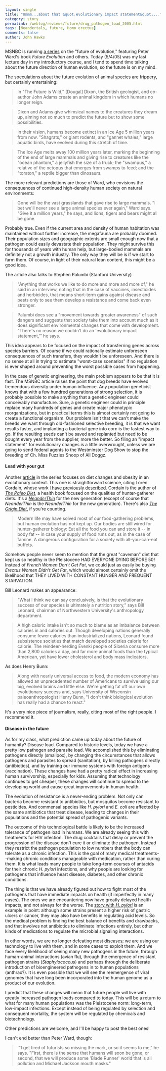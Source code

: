 ```yaml
---
layout: single 
title: "Ummm...about that &quot;evolutionary impact statement&quot;..." 
category: story
permalink: /weblog/reviews/future/drug_pathogen_load_2005.html
tags: [Neandertals, future, Homo erectus] 
comments: false 
author: John Hawks 
---
```



<p>
MSNBC is running <a href="http://www.msnbc.msn.com/id/7093738/">a series</a> on the "future of evolution," featuring Peter Ward's book <i>Future Evolution</i> and others. Today (5/4/05) was my last lecture day in my introductory course, and I tend to spend time talking about the future direction of human evolution, so the future is on my mind. 
</p>

<p>
The speculations about the future evolution of animal species are frippery, but certainly entertaining: 
</p>

<blockquote>In "The Future is Wild," [Dougal] Dixon, the British geologist, and co-author John Adams create an animal kingdom in which humans no longer reign.</blockquote>

<blockquote>Dixon and Adams give whimsical names to the creatures they dream up, aiming not so much to predict the future but to show some possibilities.</blockquote>

<blockquote>In their vision, humans become extinct in an Ice Age 5 million years from now. "Shagrats," or giant rodents, and "gannet whales," large aquatic birds, have evolved during this stretch of time.</blockquote>

<blockquote>The Ice Age melts away 100 million years later, marking the beginning of the end of large mammals and giving rise to creatures like the "ocean phantom," a jellyfish the size of a truck;  the "swampus," a relative of the octopus that emerges from swamps to feed; and the "toraton," a reptile bigger than dinosaurs.</blockquote>

<p>
The more relevant predictions are those of Ward, who envisions the consequences of continued high-density human society on natural environments: 
</p>

<blockquote>Gone will be the vast grasslands that gave rise to large mammals. "I bet we'll never see a large animal species ever again," Ward says. "Give it a million years," he says, and lions, tigers and bears might all be gone.</blockquote>

<p>
Probably true. Even if the current area and density of human habitation was maintained without further increase, the megafauna are probably doomed. Their population sizes and geographic extents are small enough now that a pathogen could easily devastate their population. They might survive this for thousands of years with human help, but large-bodied mammals are definitely not a growth industry. The only way they will be is if we start to farm them. Of course, in light of their natural lean content, this might be a good idea. 
</p>

<p>
The article also talks to Stephen Palumbi (Stanford University) 
</p>

<blockquote>"Anything that works we like to do more and more and more of," he said in an interview, noting that in the case of vaccines, insecticides and herbicides, that means short-term gains against disease and pests only to see them develop a resistance and come back even stronger.</blockquote>

<blockquote>Palumbi does see a "movement towards greater awareness" of such dangers and suggests that society take them into account much as it does significant environmental changes that come with development. "There's no reason we couldn't do an 'evolutionary impact statement,'" he says.</blockquote>

<p>
This idea appears to be focused on the impact of transferring genes across species barriers. Of course if we could rationally estimate unforeseen consequences of such transfers, they wouldn't be unforeseen. And there is no sense at all in trying to estimate "worst-case scenarios" if no regulation is ever shaped around preventing the worst possible cases from happening. 
</p>

<p>
In the case of genetic engineering, the main problem appears to be that it is fast. The MSNBC article raises the point that dog breeds have evolved tremendous diversity under human influence. Any population geneticist knows that with a few hundred generations of strong selection, it is probably possible to make anything that a genetic engineer could conceivably manufacture. Sure, a genetic engineer could in principle replace many hundreds of genes and create major phenotypic reorganizations, but in practical terms this is almost certainly not going to create a functional organism. Our problem isn't that we can't make the breeds we want through old-fashioned selective breeding, it is that we want results faster, and implanting a bacterial gene into corn is the fastest way to go. If the resulting seeds can't be saved and replanted but need to be bought every year from the supplier, more the better. So filing an "impact statement" for evolutionary changes is a little overwrought, unless we are going to send federal agents to the Westminster Dog Show to stop the breeding of Ch. Miss Fuzzies Snoop of All Doggz. 
</p>

<h4>Lead with your gut</h4>

<p>
Another <a href="http://www.msnbc.msn.com/id/7270028/">article</a> in the series focuses on diet changes and obesity in an evolutionary context. This one is straightforward science, citing Loren Cordain, whose work <a href="weblog/reviews/recent/origin_western_diet_2005.html">I have previously described</a>. Cordain is the author of <a href="http://www.thepaleodiet.com/profile.htm"><i>The Paleo Diet</i></a>, a health book focused on the qualities of hunter-gatherer diets. It's a <a href="http://www.amazon.com/exec/obidos/ASIN/0312975910/qid=1115225434/sr=2-1/ref=pd_bbs_b_2_1/103-3190938-8071023"><i>NeanderThin</i></a> for the new generation (except of course that <i>NeanderThin</i> is the <i>NeanderThin</i> for the new generation). There's also <a href="http://www.amazon.com/exec/obidos/tg/detail/-/0805069283/ref=pd_sim_b_2/103-3190938-8071023?%5Fencoding=UTF8&v=glance"><i>The Origin Diet</i></a>, if you're counting. 
</p>

<blockquote>Modern life may have solved most of our food-gathering problems, but human evolution has not kept up. Our bodies are still wired for hunter-gatherer biology: Eat all the food you can and store it -- in body fat -- in case your supply of food runs out, as in the case of famine. A dangerous configuration for a society with all-you-can-eat buffets.</blockquote>

<p>
Somehow people never seem to mention that the great "caveman" diet that kept us so healthy in the Pleistocene HAD EVERYONE DYING BEFORE 50! Instead of <i>French Women Don't Get Fat</i>, we could just as easily be buying <i>Erectus Women Didn't Get Fat</i>, which would almost certainly omit the likelihood that THEY LIVED WITH CONSTANT HUNGER AND FREQUENT STARVATION. 
</p>

<p>
Bill Leonard makes an appearance: 
</p>

<blockquote>"What I think we can say conclusively, is that the evolutionary success of our species is ultimately a nutrition story," says Bill Leonard, chairman of Northwestern University's anthropology department.</blockquote>

<blockquote>A high caloric intake isn't so much to blame as an imbalance between calories in and calories out. Though developing nations generally consume fewer calories than industrialized nations, Leonard found subsistence societies that match developed societies calorie for calorie. The reindeer-herding Evenki people of Siberia consume more than 2,800 calories a day, and far more animal foods than the typical American, yet have lower cholesterol and body mass indicators.</blockquote>

<p>
As does Henry Bunn:
</p>

<blockquote>Along with nearly universal access to food, the modern economy has allowed an unprecedented number of Americans to survive using our big, evolved brains and little else. We're getting fat off our own evolutionary success and, says University of Wisconsin paleoanthropologist Henry Bunn, "I don't think biological evolution has really had a chance to react." </blockquote>

<p>
It's a very nice piece of journalism, really, citing most of the right people. I recommend it. 
</p>

<h4>Disease in the future</h4>

<p>
As for my class, what prediction came up today about the future of humanity? Disease load. Compared to historic levels, today we have a pretty low pathogen and parasite load. We accomplished this by eliminating pathogens directly (smallpox), by changing the circumstances that allows pathogens and parasites to spread (sanitation), by killing pathogens directly (antibiotics), and by training our immune systems with foreign antigens (vaccination). These changes have had a pretty radical effect in increasing human survivorship, especially for kids. Assuming that technology continues to get cheaper, these changes will continue to spread to the developing world and cause great improvements in human health. 
</p>

<p>
The evolution of resistance is a never-ending problem. Not only can bacteria become resistant to antibiotics, but mosquitos become resistant to pesticides. And commensal species like <i>H. pylori</i> and <i>E. coli</i> are affected by the same antibiotics that treat disease, leading to changes in their populations and the potential spread of pathogenic variants. 
</p>

<p>
The outcome of this technological battle is likely to be the increased tolerance of pathogen load in humans. We are already seeing this with treatments for HIV infection. The drug cocktails that delay or prevent the progression of the disease don't cure it or eliminate the pathogen. Instead they restrict the pathogen population to low numbers that the body can tolerate as a chronic infection. This is the goal of many medical treatments--making chronic conditions manageable with medication, rather than curing them. It is what leads many people to take long-term courses of antacids for their chronic <i>H. pylori</i> infections, and  why people are looking for pathogens that influence heart disease, diabetes, and other chronic conditions. 
</p>

<p>
The thing is that we have already figured out how to fight most of the pathogens that have immediate impacts on health  (if imperfectly in many cases). The ones we are encountering now have greatly delayed health impacts, and not always for the worse. The <a href="weblog/reviews/genetics/h_pylori_2005.html">story with <i>H. pylori</i></a> is an example in point: although some strains present a higher risk of gastric ulcers or cancer, they may also have benefits in regulating acid levels. So the medical problem is finding the best balance of benefits and drawbacks, and that involves not antibiotics to eliminate infections entirely, but other kinds of medications to regulate the microbial signaling interactions. 
</p>

<p>
In other words, we are no longer defeating most diseases; we are using our technology to live with them, and in some cases to exploit them. And we face every likelihood of seeing many new pathogens in the future, through human-animal interactions (avian flu), through the emergence of resistant pathogen strains (<i>Staphylococcus</i>) and perhaps through the deliberate introduction of bioengineered pathogens in to human populations (anthrax?). It is even possible that we will see the reemergence of viral genomes that have long been incorporated into the human genome as a product of our evolution. 
</p>

<p>
I predict that these changes will mean that future people will live with greatly increased pathogen loads compared to today. This will be a return to what for many human populations was the Pleistocene norm: long-term, low-impact infections. Except instead of being regulated by selection and consequent mortality, the system will be regulated by chemicals and biotechnology. 
</p>

<p>
Other predictions are welcome, and I'll be happy to post the best ones!
</p>

<p>
I can't end better than Peter Ward, though: 
</p>

<blockquote>'"I get tired of futurists so missing the mark, or so it seems to me," he says. "First, there is the sense that humans will soon be gone, or second, that we will produce some 'Blade Runner' world that is all pollution and Michael Jackson mouth masks."  </blockquote>


